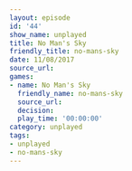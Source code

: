 ```yaml
---
layout: episode
id: '44'
show_name: unplayed
title: No Man's Sky
friendly_title: no-mans-sky
date: 11/08/2017
source_url: 
games:
- name: No Man's Sky
  friendly_name: no-mans-sky
  source_url: 
  decision: 
  play_time: '00:00:00'
category: unplayed
tags:
- unplayed
- no-mans-sky
---
```

